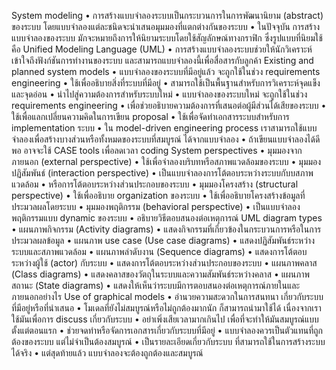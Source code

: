 System modeling
•	การสร้างแบบจำลองระบบเป็นกระบวนการในการพัฒนานิยาม (abstract) ของระบบ โดยแบบจำลองแต่ละชนิดจะนำเสนอมุมมองที่แตกต่างกันของระบบ
•	ในปัจจุบัน การสร้างแบบจำลองของระบบ มักจะหมายถึงการให้นิยามระบบโดยใช้สัญลักษณ์ทางกราฟิก ซึ่งรูปแบบที่นิยมใช้คือ Unified Modeling Language (UML)
•	การสร้างแบบจำลองระบบช่วยให้นักวิเคราะห์เข้าใจถึงฟังก์ชันการทำงานของระบบ และสามารถแบบจำลองนี้เพื่อสื่อสารกับลูกค้า
Existing and planned system models
•	แบบจำลองของระบบที่มีอยู่แล้ว จะถูกใช้ในช่วง requirements engineering
•	ใช้เพื่ออธิบายสิ่งที่ระบบที่มีอยู่
•	สามารถใช้เป็นพื้นฐานสำหรับการวิเคราะห์จุดแข็งและจุดอ่อน
•	นำไปสู่ความต้องการสำหรับระบบใหม่
•	แบบจำลองของระบบใหม่ จะถูกใช้ในช่วง requirements engineering 
•	เพื่อช่วยอธิบายความต้องการที่เสนอต่อผู้มีส่วนได้เสียของระบบ
•	ใช้เพื่อแลกเปลี่ยนความคิดในการเขียน proposal
•	ใช้เพื่อจัดทำเอกสารระบบสำหรับการ implementation ระบบ
•	ใน model-driven engineering process เราสามารถใช้แบบจำลองเพื่อสร้างบางส่วนหรือทั้งหมดของระบบที่สมบูรณ์ ได้จากแบบจำลอง
•	ถ้าเขียนแบบจำลองได้ดีพอ อาจจะใช้ CASE tools เพื่อลดเวลา coding
System perspectives
•	มุมมองจากภายนอก (external perspective)
•	ใช้เพื่อจำลองบริบทหรือสภาพแวดล้อมของระบบ
•	มุมมองปฏิสัมพันธ์ (interaction perspective)
•	เป็นแบบจำลองการโต้ตอบระหว่างระบบกับบสภาพแวดล้อม 
•	หรือการโต้ตอบระหว่างส่วนประกอบของระบบ
•	มุมมองโครงสร้าง (structural perspective)
•	ใช้เพื่ออธิบาย organization ของระบบ
•	ใช้เพื่ออธิบายโครงสร้างข้อมูลที่ประมวลผลโดยระบบ
•	มุมมองพฤติกรรม (behavioral perspective)
•	เป็นแบบจำลองพฤติกรรมแบบ dynamic ของระบบ
•	อธิบายวิธีตอบสนองต่อเหตุการณ์
UML diagram types
•	แผนภาพกิจกรรม (Activity diagrams)
•	แสดงกิจกรรมที่เกี่ยวข้องในกระบวนการหรือในการประมวลผลข้อมูล
•	แผนภาพ use case  (Use case diagrams)
•	แสดงปฏิสัมพันธ์ระหว่างระบบและสภาพแวดล้อม
•	แผนภาพลำดับงาน (Sequence diagrams)
•	แสดงการโต้ตอบระหว่างผู้ใช้ (actor) กับระบบ
•	แสดงการโต้ตอบระหว่างส่วนประกอบของระบบ
•	แผนภาพคลาส (Class diagrams)
•	แสดงคลาสของวัตถุในระบบและความสัมพันธ์ระหว่างคลาส 
•	แผนภาพสถานะ (State diagrams)
•	แสดงให้เห็นว่าระบบมีการตอบสนองต่อเหตุการณ์ภายในและภายนอกอย่างไร
Use of graphical models
•	อำนวยความสะดวกในการสนทนา เกี่ยวกับระบบที่มีอยู่หรือที่นำเสนอ
•	โมเดลที่ยังไม่สมบูรณ์หรือไม่ถูกต้องมากนัก ก็สามารถนำมาใช้ได้ เนื่องจากเราใช้มันเพื่อการ discuss เกี่ยวกับระบบ
•	อย่าเพิ่งเสียเวลามากเกินไป เพื่อที่จะทำให้มันสมบูรณ์แบบตั้งแต่ตอนแรก
•	ช่วยจดทำหรือจัดการเอกสารเกี่ยวกับระบบที่มีอยู่
•	แบบจำลองควรเป็นตัวแทนที่ถูกต้องของระบบ แต่ไม่จำเป็นต้องสมบูรณ์
•	เป็นรายละเอียดเกี่ยวกับระบบ ที่สามารถใช้ในการสร้างระบบได้จริง
•	แต่สุดท้ายแล้ว แบบจำลองจะต้องถูกต้องและสมบูรณ์